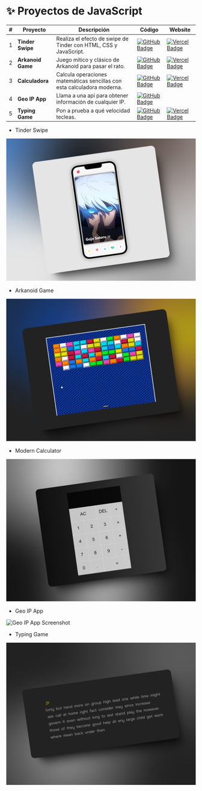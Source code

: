 # ✨ Proyectos de JavaScript


|  #   | Proyecto         | Descripción                                                              | Código                                                                                                                                                                                   | Website                                                       |
| --- | ---------------- | ------------------------------------------------------------------------ | ---------------------------------------------------------------------------------------------------------------------------------------------------------------------------------------- | ------------------------------------------------------------- |
| 1   | **Tinder Swipe** | Realiza el efecto de swipe de Tinder con HTML, CSS y JavaScript. | [![GitHub Badge](https://img.shields.io/badge/Código-181717?logo=github&logoColor=fff&style=flat-square)](https://github.com/markix1/Javascript-Projects/tree/main/01-Tinder-Swipe) | [![Vercel Badge](https://img.shields.io/badge/Website-000?logo=vercel&logoColor=fff&style=flat-square)](https://tinderswipejavascript.netlify.app/) |
| 2   | **Arkanoid Game** | Juego mítico y clásico de Arkanoid para pasar el rato. | [![GitHub Badge](https://img.shields.io/badge/Código-181717?logo=github&logoColor=fff&style=flat-square)](https://github.com/markix1/Javascript-Projects/tree/main/02-Arkanoid-Game) | [![Vercel Badge](https://img.shields.io/badge/Website-000?logo=vercel&logoColor=fff&style=flat-square)](https://arkanoidgamejavascript.netlify.app/) |
| 3   | **Calculadora** | Calcula operaciones matemáticas sencillas con esta calculadora moderna. | [![GitHub Badge](https://img.shields.io/badge/Código-181717?logo=github&logoColor=fff&style=flat-square)](https://github.com/markix1/Javascript-Projects/tree/main/03-Modern-Calculator) | [![Vercel Badge](https://img.shields.io/badge/Website-000?logo=vercel&logoColor=fff&style=flat-square)](https://moderncalculatorjavascript.vercel.app/) |
| 4   | **Geo IP App** | Llama a una api para obtener información de cualquier IP. | [![GitHub Badge](https://img.shields.io/badge/Código-181717?logo=github&logoColor=fff&style=flat-square)](https://github.com/markix1/Javascript-Projects/tree/main/04-API-Geo-IP) |
| 5   | **Typing Game** | Pon a prueba a qué velocidad tecleas. | [![GitHub Badge](https://img.shields.io/badge/Código-181717?logo=github&logoColor=fff&style=flat-square)](https://github.com/markix1/Javascript-Projects/tree/main/05-Typing-Game) | [![Vercel Badge](https://img.shields.io/badge/Website-000?logo=vercel&logoColor=fff&style=flat-square)](https://typingtestjavascript.vercel.app/) |

- Tinder Swipe

![Tinder Swipe Screenshot](image-7.png)

- Arkanoid Game

![Arkanoid Game Screenshot](image-6.png)

- Modern Calculator

![Modern Calculator Screenshot](image-4.png)

- Geo IP App

![Geo IP App Screenshot](https://github.com/user-attachments/assets/c856df8a-6ede-4ba6-acf7-1ffb79638ceb)

- Typing Game

![Typing Game Screenshot](image-3.png)